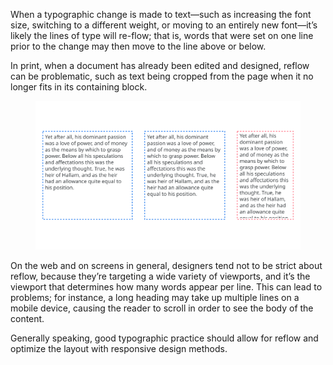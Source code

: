 When a typographic change is made to text—such as increasing the font size, switching to a different weight, or moving to an entirely new font—it’s likely the lines of type will re-flow; that is, words that were set on one line prior to the change may then move to the line above or below.

In print, when a document has already been edited and designed, reflow can be problematic, such as text being cropped from the page when it no longer fits in its containing block.

<figure>

![ALT](images/thumbnail.svg)

</figure>

On the web and on screens in general, designers tend not to be strict about reflow, because they’re targeting a wide variety of viewports, and it’s the viewport that determines how many words appear per line. This can lead to problems; for instance, a long heading may take up multiple lines on a mobile device, causing the reader to scroll in order to see the body of the content.

Generally speaking, good typographic practice should allow for reflow and optimize the layout with responsive design methods.
